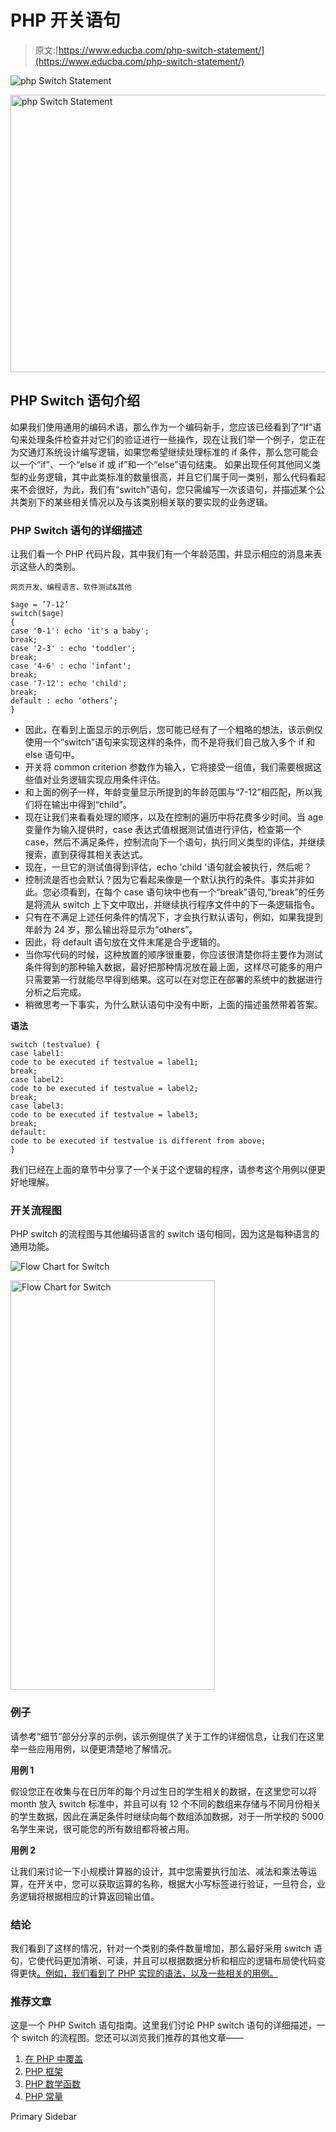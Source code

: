 # PHP 开关语句

> 原文:[https://www.educba.com/php-switch-statement/](https://www.educba.com/php-switch-statement/)

![php Switch Statement](../Images/3dba75c884ca95026a06126a9ffb9d5c.png)

<noscript><img class="alignnone size-full wp-image-218518" src="../Images/3dba75c884ca95026a06126a9ffb9d5c.png" alt="php Switch Statement" width="900" height="444" data-original-src="https://cdn.educba.com/academy/wp-content/uploads/2019/10/php-Switch-Statement.png"/></noscript>

## PHP Switch 语句介绍

如果我们使用通用的编码术语，那么作为一个编码新手，您应该已经看到了“If”语句来处理条件检查并对它们的验证进行一些操作，现在让我们举一个例子，您正在为交通灯系统设计编写逻辑，如果您希望继续处理标准的 if 条件，那么您可能会以一个“if”、一个“else if 或 if”和一个“else”语句结束。 如果出现任何其他同义类型的业务逻辑，其中此类标准的数量很高，并且它们属于同一类别，那么代码看起来不会很好，为此，我们有“switch”语句，您只需编写一次该语句，并描述某个公共类别下的某些相关情况以及与该类别相关联的要实现的业务逻辑。

### PHP Switch 语句的详细描述

让我们看一个 PHP 代码片段，其中我们有一个年龄范围，并显示相应的消息来表示这些人的类别。

<small>网页开发、编程语言、软件测试&其他</small>

```
$age = ’7-12’
switch($age)
{
case '0-1': echo 'it's a baby';
break;
case '2-3' : echo 'toddler';
break;
case '4-6' : echo 'infant';
break;
case '7-12': echo 'child';
break;
default : echo ‘others’;
}
```

*   因此，在看到上面显示的示例后，您可能已经有了一个粗略的想法，该示例仅使用一个“switch”语句来实现这样的条件，而不是将我们自己放入多个 if 和 else 语句中。
*   开关将 common criterion 参数作为输入，它将接受一组值，我们需要根据这些值对业务逻辑实现应用条件评估。
*   和上面的例子一样，年龄变量显示所提到的年龄范围与“7-12”相匹配，所以我们将在输出中得到“child”。
*   现在让我们来看看处理的顺序，以及在控制的遍历中将花费多少时间。当 age 变量作为输入提供时，case 表达式值根据测试值进行评估，检查第一个 case，然后不满足条件，控制流向下一个语句，执行同义类型的评估，并继续搜索，直到获得其相关表达式。
*   现在，一旦它的测试值得到评估，echo 'child '语句就会被执行，然后呢？
*   控制流是否也会默认？因为它看起来像是一个默认执行的条件。事实并非如此。您必须看到，在每个 case 语句块中也有一个“break”语句,“break”的任务是将流从 switch 上下文中取出，并继续执行程序文件中的下一条逻辑指令。
*   只有在不满足上述任何条件的情况下，才会执行默认语句，例如，如果我提到年龄为 24 岁，那么输出将显示为“others”。
*   因此，将 default 语句放在文件末尾是合乎逻辑的。
*   当你写代码的时候，这种放置的顺序很重要，你应该很清楚你将主要作为测试条件得到的那种输入数据，最好把那种情况放在最上面，这样尽可能多的用户只需要第一行就能尽早得到结果。这可以在对您正在部署的系统中的数据进行分析之后完成。
*   稍微思考一下事实，为什么默认语句中没有中断，上面的描述虽然带着答案。

**语法**

```
switch (testvalue) {
case label1:
code to be executed if testvalue = label1;
break;
case label2:
code to be executed if testvalue = label2;
break;
case label3:
code to be executed if testvalue = label3;
break;
default:
code to be executed if testvalue is different from above;
}
```

我们已经在上面的章节中分享了一个关于这个逻辑的程序，请参考这个用例以便更好地理解。

### 开关流程图

PHP switch 的流程图与其他编码语言的 switch 语句相同，因为这是每种语言的通用功能。

![Flow Chart for Switch](../Images/85577fa901c576bf2ad8561df101afaf.png)

<noscript><img class="alignnone size-full wp-image-218342" src="../Images/85577fa901c576bf2ad8561df101afaf.png" alt="Flow Chart for Switch" width="327" height="655" srcset="https://cdn.educba.com/academy/wp-content/uploads/2019/09/2019-09-24_13h00_00.png 327w, https://cdn.educba.com/academy/wp-content/uploads/2019/09/2019-09-24_13h00_00-150x300.png 150w" sizes="(max-width: 327px) 100vw, 327px" data-original-src="https://cdn.educba.com/academy/wp-content/uploads/2019/09/2019-09-24_13h00_00.png"/></noscript>

### 例子

请参考“细节”部分分享的示例，该示例提供了关于工作的详细信息，让我们在这里举一些应用用例，以便更清楚地了解情况。

**用例 1**

假设您正在收集与在日历年的每个月过生日的学生相关的数据，在这里您可以将 month 放入 switch 标准中，并且可以有 12 个不同的数组来存储与不同月份相关的学生数据，因此在满足条件时继续向每个数组添加数据，对于一所学校的 5000 名学生来说，很可能您的所有数组都将被占用。

**用例 2**

让我们来讨论一下小规模计算器的设计，其中您需要执行加法、减法和乘法等运算，在开关中，您可以获取运算的名称，根据大小写标签进行验证，一旦符合，业务逻辑将根据相应的计算返回输出值。

### 结论

我们看到了这样的情况，针对一个类别的条件数量增加，那么最好采用 switch 语句，它使代码更加清晰、可读，并且可以根据数据分析和相应的逻辑布局使代码变得更快[。例如，我们看到了 PHP 实现的语法，以及一些相关的用例。](https://www.educba.com/data-analysis-techniques/)

### 推荐文章

这是一个 PHP Switch 语句指南。这里我们讨论 PHP switch 语句的详细描述，一个 switch 的流程图。您还可以浏览我们推荐的其他文章——

1.  [在 PHP 中覆盖](https://www.educba.com/overriding-in-php/)
2.  [PHP 框架](https://www.educba.com/php-frameworks/)
3.  [PHP 数学函数](https://www.educba.com/php-math-functions/)
4.  [PHP 常量](https://www.educba.com/php-constants/)

<footer class="entry-footer">

<aside class="sidebar sidebar-primary widget-area" role="complementary" aria-label="Primary Sidebar">Primary Sidebar</aside>

</footer>